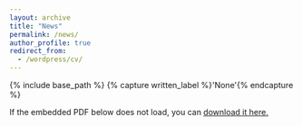 ```yaml
---
layout: archive
title: "News"
permalink: /news/
author_profile: true
redirect_from:
  - /wordpress/cv/
---
```



{% include base_path %}
{% capture written_label %}'None'{% endcapture %}


<object width="100%"  height="100%" type="application/pdf" data="https://drive.google.com/file/d/1ulNltb4YekZvTQdu5mvds5ZQ4aXTOgMx/preview?#zoom=85&scrollbar=0&toolbar=0&navpanes=0">
    <p>If the embedded PDF below does not load, you can <u><a href="https://drive.google.com/file/d/1ulNltb4YekZvTQdu5mvds5ZQ4aXTOgMx/preview">download it here.</p>
</object>